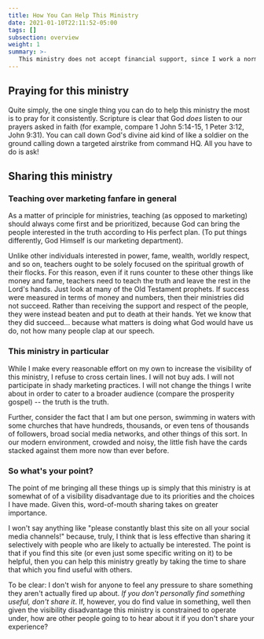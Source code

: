 ```yaml
---
title: How You Can Help This Ministry
date: 2021-01-10T22:11:52-05:00
tags: []
subsection: overview
weight: 1
summary: >-
   This ministry does not accept financial support, since I work a normal job to support myself. Given this fact, what are some other ways in which you can help this ministry? This page sets out to answer this question.
---
```


## Praying for this ministry

Quite simply, the one single thing you can do to help this ministry the most is to pray for it consistently. Scripture is clear that God *does* listen to our prayers asked in faith (for example, compare 1 John 5:14-15, 1 Peter 3:12, John 9:31). You can call down God's divine aid kind of like a soldier on the ground calling down a targeted airstrike from command HQ. All you have to do is ask!

## Sharing this ministry

### Teaching over marketing fanfare in general

As a matter of principle for ministries, teaching (as opposed to marketing) should always come first and be prioritized, because God can bring the people interested in the truth according to His perfect plan. (To put things differently, God Himself is our marketing department).

Unlike other individuals interested in power, fame, wealth, worldly respect, and so on, teachers ought to be solely focused on the spiritual growth of their flocks. For this reason, even if it runs counter to these other things like money and fame, teachers need to teach the truth and leave the rest in the Lord's hands. Just look at many of the Old Testament prophets. If success were measured in terms of money and numbers, then their ministries did not succeed. Rather than receiving the support and respect of the people, they were instead beaten and put to death at their hands. Yet we know that they did succeed... because what matters is doing what God would have us do, not how many people clap at our speech. 

### This ministry in particular

While I make every reasonable effort on my own to increase the visibility of this ministry, I refuse to cross certain lines. I will not buy ads. I will not participate in shady marketing practices. I will not change the things I write about in order to cater to a broader audience (compare the prosperity gospel) -- the truth is the truth.

Further, consider the fact that I am but one person, swimming in waters with some churches that have hundreds, thousands, or even tens of thousands of followers, broad social media networks, and other things of this sort. In our modern environment, crowded and noisy, the little fish have the cards stacked against them more now than ever before.

### So what's your point?

The point of me bringing all these things up is simply that this ministry is at somewhat of of a visibility disadvantage due to its priorities and the choices I have made. Given this, word-of-mouth sharing takes on greater importance.

I won't say anything like "please constantly blast this site on all your social media channels!" because, truly, I think that is less effective than sharing it selectively with people who are likely to actually be interested. The point is that if you find this site (or even just some specific writing on it) to be helpful, then you can help this ministry greatly by taking the time to share that which you find useful with others.

To be clear: I don't wish for anyone to feel any pressure to share something they aren't actually fired up about. *If you don't personally find something useful, don't share it*. If, however, you do find value in something, well then given the visibility disadvantage this ministry is constrained to operate under, how are other people going to to hear about it if you don't share your experience?

<!--

## Getting involved in this ministry's community

### Forums

This site runs forums for readers to interact with one another. You can read more about these forums [here](/forums/).

Forums that suffer from inactivity are not nearly as useful and engaging as those that stay relatively active. For this reason, if you are looking to help out this ministry, getting involved (or more involved, as the case may be) on the forums is one excellent way to do that.

You don't have to go around writing out perfectly-formed profound thoughts or anything -- please don't feel any pressure! The idea is simply to have more people actively participating rather than just a small handful of us.

### Zoom meetings

This site also runs weekly meetings over Zoom: some Bible studies, and some just more casual chats between site readers. You can read more about these Zoom meetings [here](/zoom-meetings/), and also see some of the video recordings coming out of these meetings [on the site's YouTube channel](https://www.youtube.com/channel/UCFk7khraAKf68DZ5GeYEFIw/playlists). 

While these Zoom meetings probably do not benefit from additional participants quite as much as the forums (as participating teachers can keep the conversation going just fine if we need to), they do also benefit from having more perspectives, particularly in terms of asking good questions to steer what we talk about towards areas that need addressing -- areas that we might not otherwise hit.

Again, you don't have to be a great speaker or anything to participate. (I'm definitely not!) 

### Making yourself available on the contact network

Lastly in terms of community, this site also has a [contact network](/contact-network/) that I maintain to help connect people with each other.

I can do this based solely on my own personal knowledge of my contacts, but the process is helped along substantially if people willing to participate in the network give me some feedback about how they wish to be tapped.

For example, let's say I have a friend named M. (This person is completely made up for this example). Based on when we were in classes together, I know that M was a sociology major, and also felt like his calling in life was evangelism. He was studying different cultures in an effort to understand them such that he might better share the gospel with people from them.

Since we are no longer in college, I only occasionally talk to M. Let's say since the last time I talked to him, M moved to a majority-Muslim country for the sake of his mission work, but I do not know this. Thus, when another correspondent asks me if I know anybody with experience in Muslim-targeted evangelism, I say I don't know anyone... even though I know M and that's exactly what M is doing! 

The point of this example: the more knowledge (and specifically, the more up-to-date knowledge) I have about people in this network, the more effective it is. So if you want to participate in the contact network, you can help this ministry out by letting me know how you can best be used, and how your areas of contribution might change over time. In terms of this example, if M had just sent me a quick update when he started his Muslim-targeted evangelism, I would have been able to successfully send my other correspondent his way.

## Helping improve this ministry's content

Unlike written books, the content of this website is complete dynamic, meaning all the webpages are living documents rather than static, unchanging files. On top of this, I am enthusiastic about community-driven contributions on a personal level, and embrace them with both arms wide open. You can email me ([steven@bibledocs.org](mailto:steven@bibledocs.org)) at any time with content suggestions.

As to the actual mechanics of how you can make contributions to written content, please see [Making Edits and Improvements to the Site's Written Content](/guides/making-effective-use-of-bibledocs/making-edits-and-improvements-to-the-site-s-written-content/).

### Making the writing more accessible

As explained [here](https://www.steventammen.com/projects/spartan/writing-level/), since maintaining two separate levels of writing for every piece of content (one simpler level for children, non-native English speakers, and folks without much education, and the other level more advanced and academic in nature) is far too time consuming, I instead endeavor to make all writing on this site as accessible as possible. The basic idea is to always avoid complexity and things lower-level readers might struggle with unless they are more or less necessary.

Now, this all sounds well-and-good, but the problem is that years of writing college papers beat into me a style of writing that is *not* this. In short, it takes effort on my part to write in an accessible way, and I still fall into stuffy academic prose rather easily. 

This being the case, any time you see some writing on the site where your first thought is "this is more complicated than it needs to be" or "we could use this shorter and much-more-common synonym in place of this complicated technical term" or "this sentence is far too long, and we could split it up here and here to make things easier to follow" or anything else like this, please let me know what you think is better! In some cases I am blind to how arcane my own writing sounds, because, well, it's my own writing. 

Most all kinds of content edits and improvements are encapsulated in this concept of making the writing on the site more accessible. While much of what I have mentioned above deals explicitly with the idea of simplification, making the writing more accessible does not necessarily always involve direct simplification. For example, reordering the points in a section to improve clarity also makes the writing more accessible, even if not simpler *per se*.

### Fixing typos

Please also feel free to pass on any typos you find. I am always astounded by how many typos crop up despite my best efforts to edit and proofread my own writing before publishing it.

-->

<!--

### Video medium

#### Creating timestamps for posted videos

Creating timestamps for videos is enormously helpful in that it allows viewers to navigate to specific places in videos, by topic. There is one big problem with timestamps for videos: they are time-consuming to make.

Due to limits on my own time (mostly a desire to get out a greater overall volume of teaching), I have decided that making timestamps for videos is not something that I myself will do. If you want to help this ministry, however, making timestamps for posted videos is something that would definitely help improve the video content that this ministry offers.

A couple notes:

- You can see an example of timestamps for a Bible study recording in the description of [this video](https://www.youtube.com/watch?v=kmzv2hcQUqs&list=PLcqAebKsBWy9NzEhpik-IyU9jycIOw1e9).

- You do kind of need to follow the content of the videos to be able to make good timestamps. 

- Videos from the general Bible study, Greek study, or Hebrew study would probably be the best ones to prioritize.


If you are interested in helping out the ministry in this capacity, please contact me ([steven@bibledocs.org](mailto:steven@bibledocs.org)). 

-->